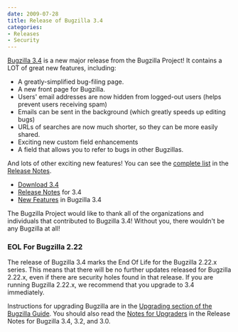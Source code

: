 ```yaml
---
date: 2009-07-28
title: Release of Bugzilla 3.4
categories:
- Releases
- Security
---
```


[Bugzilla 3.4](/releases/3.4/) is a new major release from the Bugzilla Project! It contains a LOT of great new features, including:

*   A greatly-simplified bug-filing page.
*   A new front page for Bugzilla.
*   Users' email addresses are now hidden from logged-out users (helps prevent users receiving spam)
*   Emails can be sent in the background (which greatly speeds up editing bugs)
*   URLs of searches are now much shorter, so they can be more easily shared.
*   Exciting new custom field enhancements
*   A field that allows you to refer to bugs in other Bugzillas.

And lots of other exciting new features! You can see the [complete list](/releases/3.4/#v34_feat) in the [Release Notes](/releases/3.4/).

*   [Download 3.4](/download/#v34)
*   [Release Notes](/releases/3.4/) for 3.4
*   [New Features](/releases/3.4/#v34_feat) in Bugzilla 3.4

The Bugzilla Project would like to thank all of the organizations and individuals that contributed to Bugzilla 3.4! Without you, there wouldn't be any Bugzilla at all!

### EOL For Bugzilla 2.22

The release of Bugzilla 3.4 marks the End Of Life for the Bugzilla 2.22.x series. This means that there will be no further updates released for Bugzilla 2.22.x, even if there are security holes found in that release. If you are running Bugzilla 2.22.x, we recommend that you upgrade to 3.4 immediately.

Instructions for upgrading Bugzilla are in the [Upgrading section of the Bugzilla Guide](/docs/3.4/en/html/upgrade.html). You should also read the [Notes for Upgraders](/releases/3.4/#v34_upgrading) in the Release Notes for Bugzilla 3.4, 3.2, and 3.0.

